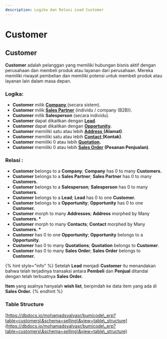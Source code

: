 ```yaml
---
description: Logika dan Relasi Lead Customer
---
```


# Customer

## Customer

**Customer** adalah pelanggan yang memiliki hubungan bisnis aktif dengan perusahaan dan membeli produk atau layanan dari perusahaan. Mereka memiliki riwayat pembelian dan memiliki potensi untuk membeli produk atau layanan lain dalam masa depan.

### Logika:

* **Customer** milik [**Company** ](../core-concept/#company-perusahaan)(secara sistem).
* **Customer** milik [**Sales Partner**](../selling-concept/sales-partner.md) (individu / company (B2B)).
* **Customer** milik **Salesperson** (secara individu).
* **Customer** dapat dikaitkan dengan [**Lead**](lead.md).
* **Customer** dapat dikaitkan dengan [**Opportunity**](opportunity.md)**.**
* **Customer** memiliki satu atau lebih [**Address** ](address.md)**(Alamat)**.
* **Customer** memiliki satu atau lebih [**Contact** ](contact.md)**(Kontak)**.
* **Customer** memiliki 0 atau lebih [**Quotation**](../selling-concept/quotation.md)**.**
* **Customer** memiliki 0 atau lebih [**Sales Order**](../selling-concept/sales-order.md) **(Pesanan Penjualan)**.

### Relasi :

* **Customer** belongs to a **Company**; **Company** has 0 to many **Customers.**
* **Customer** belongs to a **Sales Partner**; **Sales Partner** has 0 to many **Customers.**
* **Customer** belongs to a **Salesperson**; **Salesperson** has 0 to many **Customers.**
* **Customer** belongs to a **Lead**; **Lead** has 0 to one **Customer.**
* **Customer** belongs to a **Opportunity**; **Opportunity** has 0 to one **Customer.**
* **Customer** morph to many **Addresses**; **Address** morphed by Many **Customers. \***
* **Customer** morph to many **Contacts**; **Contact** morphed by Many **Customers. \***
* **Customer** has 0 to one **Opportunity**; **Opportunity** belongs to a **Opportunity**.
* **Customer** has 0 to many **Quotations**; **Quotation** belongs to **Customer**.
* **Customer** has 0 to many **Sales Order**; **Sales Order** belongs to **Customer.**

{% hint style="info" %}
Setelah **Lead** menjadi **Customer** itu menandakan bahwa telah terjadinya transaksi antara **Pembeli** dan **Penjual** ditandai dengan telah terbuatnya **Sales Order.**

**Item** yang asalnya hanyalah **wish list**, berpindah ke data item yang ada di **Sales Order.**&#x20;
{% endhint %}

### Table Structure

[https://dbdocs.io/mohamadsyalvasr/bumicode\_erp?table=customers\&schema=selling\&view=table\_structure](https://dbdocs.io/mohamadsyalvasr/bumicode\_erp?table=customers\&schema=selling\&view=table\_structure)

